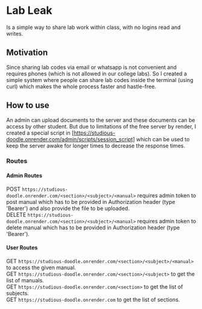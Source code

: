 # Lab Leak
Is a simple way to share lab work within class, with no logins read and writes.<br>

## Motivation
Since sharing lab codes via email or whatsapp is not convenient and requires phones (which is not allowed in our college labs). So I created a simple system where people can share lab codes inside the terminal (using curl) which makes the whole process faster and hastle-free. 

## How to use
An admin can upload documents to the server and these documents can be access by other student. But due to limitations of the free server by render, I created a special script in [https://studious-doodle.onrender.com/admin/scripts/session_script] which can be used to keep the server awake for longer times to decrease the response times. 

### Routes
#### Admin Routes
 POST `https://studious-doodle.onrender.com/<section>/<subject>/<manual>` requires admin token to post manual which has to be provided in Authorization header (type 'Bearer') and also provide the file to be uploaded.<br>
 DELETE  `https://studious-doodle.onrender.com/<section>/<subject>/<manual>` requires admin token to delete manual which has to be provided in Authorization header (type 'Bearer').<br>
#### User Routes
  GET `https://studious-doodle.onrender.com/<section>/<subject>/<manual>` to access the given manual.<br>
  GET `https://studious-doodle.onrender.com/<section>/<subject>` to get the list of manuals.<br>
  GET `https://studious-doodle.onrender.com/<section>` to get the list of subjects.<br>
  GET `https://studious-doodle.onrender.com` to get the list of sections.<br>
